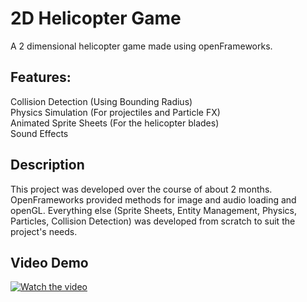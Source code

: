 # 2D Helicopter Game
A 2 dimensional helicopter game made using openFrameworks.

## Features:
Collision Detection (Using Bounding Radius)  
Physics Simulation (For projectiles and Particle FX)  
Animated Sprite Sheets (For the helicopter blades)  
Sound Effects

## Description
This project was developed over the course of about 2 months. OpenFrameworks provided methods for image and audio loading and openGL. Everything else (Sprite Sheets, Entity Management, Physics, Particles, Collision Detection) was developed from scratch to suit the project's needs.

## Video Demo
[![Watch the video](https://img.youtube.com/vi/ZKNMLDtKKO4/maxresdefault.jpg)](https://youtu.be/ZKNMLDtKKO4)
